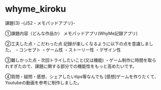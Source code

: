 # whyme_kiroku
課題{3} -{JS2 - メモパッドアプリ}-

①課題内容（どんな作品か） 
メモパッドアプリ(WhyMe記録アプリ)

②工夫した点・こだわった点 
記録が楽しくなるように以下の点を意識しました。
・コンセプト
・ゲーム性
・ストーリー性
・デザイン性

③難しかった点・次回トライしたいこと(又は機能)
・ゲーム制作に時間を取られすぎたので、課題に関する部分での機能性をもっと高めたいです。

④質問・疑問・感想、シェアしたいtips等なんでも 
[感想]ゲームを作りたくて、Youtubeの動画を参考に制作しました。
